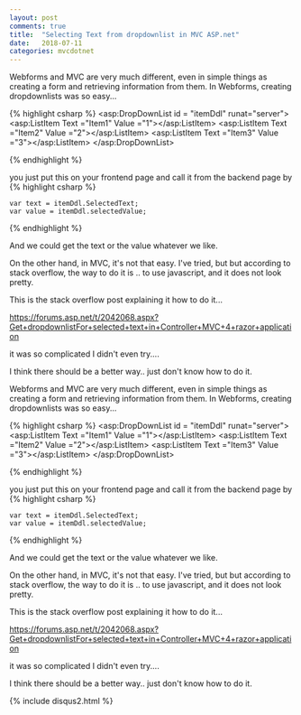```yaml
---
layout: post
comments: true
title:  "Selecting Text from dropdownlist in MVC ASP.net"
date:   2018-07-11
categories: mvcdotnet
---
```


Webforms and MVC are very much different, even in simple things as creating a form and retrieving information from them.
In Webforms, creating dropdownlists was so easy...

{% highlight csharp %}
	<asp:DropDownList id = "itemDdl" runat="server">
		<asp:ListItem Text ="Item1" Value ="1"></asp:ListItem>
     		<asp:ListItem Text ="Item2" Value ="2"></asp:ListItem>
		<asp:ListItem Text ="Item3" Value ="3"></asp:ListItem>
	</asp:DropDownList>

{% endhighlight %}

you just put this on your frontend page and call it from the backend page by 
{% highlight csharp %}

	var text = itemDdl.SelectedText;
	var value = itemDdl.selectedValue;

{% endhighlight %}

And we could get the text or the value  whatever we like.

On the other hand, in MVC, it's not that easy.
I've tried, but but according to stack overflow, 
the way to do it is .. to use javascript, and it does not look pretty.

This is the stack overflow post explaining it how to do it...

https://forums.asp.net/t/2042068.aspx?Get+dropdownlistFor+selected+text+in+Controller+MVC+4+razor+application

it was so complicated I didn't even try.... 

I think there should be a better way.. 
just don't know how to do it.

Webforms and MVC are very much different, even in simple things as creating a form and retrieving information from them.
In Webforms, creating dropdownlists was so easy...

{% highlight csharp %}
	<asp:DropDownList id = "itemDdl" runat="server">
		<asp:ListItem Text ="Item1" Value ="1"></asp:ListItem>
     		<asp:ListItem Text ="Item2" Value ="2"></asp:ListItem>
		<asp:ListItem Text ="Item3" Value ="3"></asp:ListItem>
	</asp:DropDownList>

{% endhighlight %}

you just put this on your frontend page and call it from the backend page by 
{% highlight csharp %}

	var text = itemDdl.SelectedText;
	var value = itemDdl.selectedValue;

{% endhighlight %}

And we could get the text or the value  whatever we like.

On the other hand, in MVC, it's not that easy.
I've tried, but but according to stack overflow, 
the way to do it is .. to use javascript, and it does not look pretty.

This is the stack overflow post explaining it how to do it...

https://forums.asp.net/t/2042068.aspx?Get+dropdownlistFor+selected+text+in+Controller+MVC+4+razor+application

it was so complicated I didn't even try.... 

I think there should be a better way.. 
just don't know how to do it.


{% include disqus2.html %}
